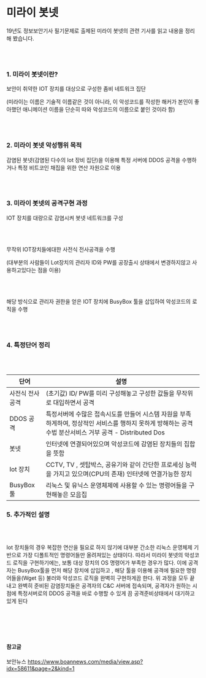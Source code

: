 # 미라이 봇넷

19년도 정보보안기사 필기문제로 출제된 미라이 봇넷의 관련 기사를 읽고 내용을 정리해 봤습니다.

<br></br>




### 1. 미라이 봇넷이란?

보안이 취약한 IOT 장치를 대상으로 구성한 좀비 네트워크 집단



(미라이는 이름은 기술적 이름같은 것이 아니라, 이 악성코드를 작성한 해커가 본인이 좋아했던 애니메이션 이름을 단순히 따와 악성코드의 이름으로 붙인 것이라 함)

<br></br>

### 2. 미라이 봇넷 악성행위 목적

감염된 봇넷(감염된 다수의 lot 장비 집단)을 이용해 특정 서버에 DDOS 공격을 수행하거나 특정 비트코인 채집을 위한 연산 자원으로 이용

<br></br>
### 3. 미라이 봇넷의 공격구현 과정

IOT 장치를 대량으로 감염시켜 봇넷 네트워크를 구성

<br></br>

무작위 IOT장치들에대한 사전식 전사공격을 수행

(대부분의 사람들이 Lot장치의 관리자 ID와 PW를 공장출시 상태에서 변경하지않고 사용하고있다는 점을 이용)

<br></br>

해당 방식으로 관리자 권한을 얻은 IOT 장치에 BusyBox 툴을 삽입하여 악성코드의 로직을 수행

<br></br>

### 4. 특정단어 정리

<br></br>

| 단어            |                              설명                                     |
| --------------- | ---------------------------------------------------------------------|
| 사전식 전사공격 | (초기값) ID/ PW를 미리 구성해놓고 구성한 값들을 무작위로 대입하면서 공격 |
| DDOS 공격       | 특정서버에 수많은 접속시도를 만들어 시스템 자원을 부족하게하여, 정상적인 서비스를 행하지 못하게 방해하는 공격수법                                         분산서비스 거부 공격 - Distributed Dos |
| 봇넷            | 인터넷에 연결되어있으며 악성코드에 감염된 장치들의 집합을 뜻함 |
| Iot 장치        | CCTV, TV , 셋탑박스, 공유기와 같이 간단한 프로세싱 능력을 가지고 있으며(CPU의 존재) 인터넷에 연결가능한 장치 |
| BusyBox 툴      | 리눅스 및 유닉스 운영체제에 사용할 수 있는 명령어들을 구현해놓은 모음집 |






### 5. 추가적인 설명

<br></br>

 Iot 장치들의 경우 복잡한 연산을 필요로 하지 않기에 대부분 간소한 리눅스 운영체제 기반으로 가장 디폴트적인 명령어들만 올려져있는 상태이다. 따라서 미라이 봇넷의 악성코드 로직을 구현하기에는, 보통 대상 장치의  OS 명령어가 부족한 경우가 많다. 이에 공격자는 BusyBox툴을 먼저 해당 장치에 삽입하고 , 해당 툴을 이용해 공격에 필요한 명령어들을(Wget 등) 불러와 악성코드 로직을 완벽히 구현하게끔 한다.                                         위 과정을 모두 끝내고 완벽히 준비된 감염장치들은 공격자의 C&C 서버에 접속되며, 공격자가 원하는 시점에 특정서버로의 DDOS 공격을 바로 수행할 수 있게 끔 공격준비상태에서 대기하고 있게 된다


<br></br>
------



#### 참고글

보안뉴스 <https://www.boannews.com/media/view.asp?idx=58611&page=2&kind=1>

